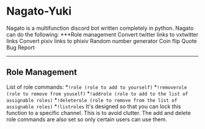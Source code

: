 # Nagato-Yuki
Nagato is a multifunction discord bot written completely in python. Nagato can do the following:
***Role management
Convert twitter links to vxtwitter links
Convert pixiv links to phixiv
Random number generator
Coin flip
Quote
Bug Report
***
## Role Management
List of role commands:
*`!role (role to add to yourself)`
*`!removerole (role to remove from youself)`
*`!addrole (role to add to the list of assignable roles)`
*`!deleterole (role to remove from the list of assignable roles)`
*`!listroles`
It's designed so that you can lock this function to a specific channel. This is to avoid clutter. The add and delete role commands are also set so only certain users can use them. 
